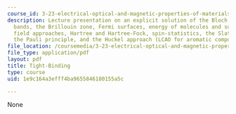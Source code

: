 ```yaml
---
course_id: 3-23-electrical-optical-and-magnetic-properties-of-materials-fall-2007
description: Lecture presentation on an explicit solution of the Bloch equation, energy
  bands, the Brillouin zone, Fermi surfaces, energy of molecules and solids, mean
  field approaches, Hartree and Hartree-Fock, spin-statistics, the Slater determinant,
  the Pauli principle, and the Huckel approach (LCAO for aromatic compounds).
file_location: /coursemedia/3-23-electrical-optical-and-magnetic-properties-of-materials-fall-2007/1e9c164a3efff4ba9655846180155a5c_clean10.pdf
file_type: application/pdf
layout: pdf
title: Tight-Binding
type: course
uid: 1e9c164a3efff4ba9655846180155a5c

---
```

None